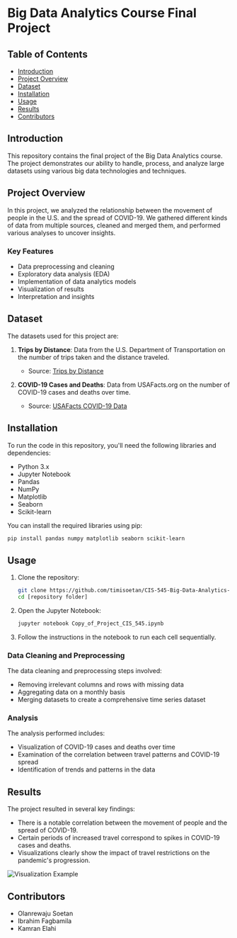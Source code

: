
# Big Data Analytics Course Final Project

## Table of Contents
- [Introduction](#introduction)
- [Project Overview](#project-overview)
- [Dataset](#dataset)
- [Installation](#installation)
- [Usage](#usage)
- [Results](#results)
- [Contributors](#contributors)

## Introduction
This repository contains the final project of the Big Data Analytics course. The project demonstrates our ability to handle, process, and analyze large datasets using various big data technologies and techniques.

## Project Overview
In this project, we analyzed the relationship between the movement of people in the U.S. and the spread of COVID-19. We gathered different kinds of data from multiple sources, cleaned and merged them, and performed various analyses to uncover insights.

### Key Features
- Data preprocessing and cleaning
- Exploratory data analysis (EDA)
- Implementation of data analytics models
- Visualization of results
- Interpretation and insights

## Dataset
The datasets used for this project are:
1. **Trips by Distance**: Data from the U.S. Department of Transportation on the number of trips taken and the distance traveled.
   - Source: [Trips by Distance](https://data.bts.gov/Research-and-Statistics/Trips-by-Distance/w96p-f2qv/data)
   
2. **COVID-19 Cases and Deaths**: Data from USAFacts.org on the number of COVID-19 cases and deaths over time.
   - Source: [USAFacts COVID-19 Data](https://usafacts.org/visualizations/coronavirus-covid-19-spread-map/)

## Installation
To run the code in this repository, you'll need the following libraries and dependencies:

- Python 3.x
- Jupyter Notebook
- Pandas
- NumPy
- Matplotlib
- Seaborn
- Scikit-learn

You can install the required libraries using pip:
```bash
pip install pandas numpy matplotlib seaborn scikit-learn
```

## Usage
1. Clone the repository:
   ```bash
   git clone https://github.com/timisoetan/CIS-545-Big-Data-Analytics-Final-Project
   cd [repository folder]
   ```

2. Open the Jupyter Notebook:
   ```bash
   jupyter notebook Copy_of_Project_CIS_545.ipynb
   ```

3. Follow the instructions in the notebook to run each cell sequentially.

### Data Cleaning and Preprocessing
The data cleaning and preprocessing steps involved:
- Removing irrelevant columns and rows with missing data
- Aggregating data on a monthly basis
- Merging datasets to create a comprehensive time series dataset

### Analysis
The analysis performed includes:
- Visualization of COVID-19 cases and deaths over time
- Examination of the correlation between travel patterns and COVID-19 spread
- Identification of trends and patterns in the data

## Results
The project resulted in several key findings:
- There is a notable correlation between the movement of people and the spread of COVID-19.
- Certain periods of increased travel correspond to spikes in COVID-19 cases and deaths.
- Visualizations clearly show the impact of travel restrictions on the pandemic's progression.

![Visualization Example](https://i.ibb.co/091C9Pd/covid-deaths-gif.gif)

## Contributors
- Olanrewaju Soetan
- Ibrahim Fagbamila
- Kamran Elahi
